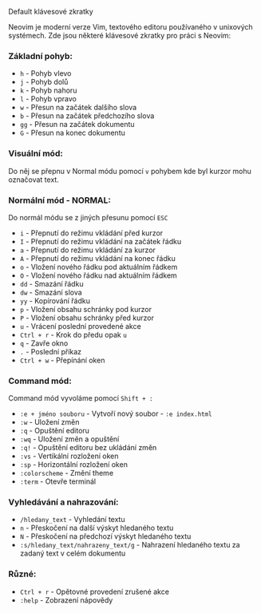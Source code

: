 Default klávesové zkratky

Neovim je moderní verze Vim, textového editoru používaného v unixových systémech. Zde jsou některé klávesové zkratky pro práci s Neovim:



### Základní pohyb:

- `h` - Pohyb vlevo
- `j` - Pohyb dolů
- `k` - Pohyb nahoru
- `l` - Pohyb vpravo
- `w` - Přesun na začátek dalšího slova
- `b` - Přesun na začátek předchozího slova
- `gg` - Přesun na začátek dokumentu
- `G` - Přesun na konec dokumentu



### Visuální mód:
Do něj se přepnu v Normal módu pomocí `v` pohybem kde byl kurzor mohu označovat text.


### Normální mód - NORMAL:
Do normál módu se z jiných přesunu pomocí `ESC`
- `i` - Přepnutí do režimu vkládání před kurzor
- `I` - Přepnutí do režimu vkládání na začátek řádku
- `a` - Přepnutí do režimu vkládání za kurzor
- `A` - Přepnutí do režimu vkládání na konec řádku
- `o` - Vložení nového řádku pod aktuálním řádkem
- `O` - Vložení nového řádku nad aktuálním řádkem
- `dd` - Smazání řádku
- `dw` - Smazání slova
- `yy` - Kopírování řádku
- `p` - Vložení obsahu schránky pod kurzor
- `P` - Vložení obsahu schránky před kurzor
- `u` - Vrácení poslední provedené akce
- `Ctrl + r` - Krok do předu opak `u`
- `q` - Zavře okno
- `.` - Poslední příkaz
-  `Ctrl + w` - Přepínání oken


### Command mód:
Command mód vyvoláme pomocí `Shift + :` 
- `:e + jméno souboru` - Vytvoří nový soubor - `:e index.html`
- `:w` - Uložení změn
- `:q` - Opuštění editoru
- `:wq` - Uložení změn a opuštění
- `:q!` - Opuštění editoru bez ukládání změn
-  `:vs` - Vertikální rozložení oken
-  `:sp` - Horizontální rozložení oken
- `:colorscheme` - Změní theme
- `:term` - Otevře terminál




### Vyhledávání a nahrazování:

- `/hledany_text` - Vyhledání textu
- `n` - Přeskočení na další výskyt hledaného textu
- `N` - Přeskočení na předchozí výskyt hledaného textu
- `:s/hledany_text/nahrazeny_text/g` - Nahrazení hledaného textu za zadaný text v celém dokumentu


### Různé:


- `Ctrl + r` - Opětovné provedení zrušené akce
- `:help` - Zobrazení nápovědy
